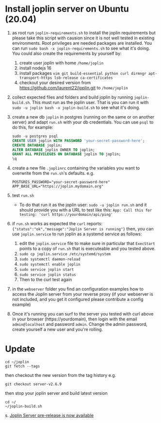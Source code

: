 # Install joplin server on Ubuntu (20.04)

1. as root run `joplin-requirements.sh` to install the joplin requirements but please take this script with causion since it is not well tested in existing environments. Root privileges are needed packages are installed. You can run `sudo bash -x joplin-requirements.sh` to see what it's doing. 
    You could also create the requirements by yourself by:
    
    1. create user joplin with home `/home/joplin`
    2. install nodejs 16
    3. install packages `vim git build-essential python curl dirmngr apt-transport-https lsb-release ca-certificates`
    4. checkout your desired version from https://github.com/laurent22/joplin.git to `/home/joplin`
    
2. collect expected files and folders and build joplin by running `joplin-build.sh`.  This must run as the joplin user. That is you can run it with `sudo -u joplin bash -x joplin-build.sh` to see what it's doing.

3. create a new db `joplin` in postgres (running on the same or on another server) and adapt `run.sh` with your db credentials. You can use `psql` to do this, for example:

    ```sql
    sudo -u postgres psql
    CREATE USER joplin WITH PASSWORD 'your-secret-password-here';
    CREATE DATABASE joplin;
    ALTER DATABASE joplin OWNER TO joplin;
    GRANT ALL PRIVILEGES ON DATABASE joplin TO joplin;
    \q
    ```

4. create a new file `.joplinrc` containing the variables you want to overwrite from the `run.sh`'s defaults. e.g.
    ````
    POSTGRES_PASSWORD="your-secret-password-here"
    APP_BASE_URL="https://joplin.mydomain.org"
    ````
    
5. test `run.sh`

    - To do that run it as the joplin user: `sudo -u joplin run.sh` and it should provide you with a URL to test like this:
        `App: Call this for testing: 'curl https://yourdomain/api/ping'`

6. if `run.sh` works as expected the `curl` reports:
    `{"status":"ok","message":"Joplin Server is running"}`
    then, you can use `joplin.service` to run joplin as a systemd service as follows:

    1. edit the `joplin.service` file to make sure in particular that `ExecStart` points to a copy of `run.sh` that is executeable and you tested above.
    2. `sudo cp joplin.service /etc/systemd/system`
    3. `sudo systemctl daemon-reload`
    4. `sudo systemctl enable joplin`
    5. `sudo service joplin start`
    6. `sudo service joplin status`
    7. Then to the curl test again

7. in the `webserver` folder you find an configuration examples how to access the Joplin server from your reverse proxy (if your webserver is not included, and you get it configured please contribute a config example)

8. Once it's running you can surf to the server you tested with curl above in your browser (https://yourdomain), then login with the email `admin@localhost` and password `admin`. Change the admin password, create yourself a new user and you're rolling.

# Update

````
cd ~/joplin
git fetch --tags
````
then checkout the new version from the tag history e.g.
````
git checkout server-v2.6.9
````
then stop your joplin server and build latest version
````
cd ~/
~/joplin-build.sh
````

s. [Joplin Server pre-release is now available](https://discourse.joplinapp.org/t/joplin-server-pre-release-is-now-available/13605/176)
